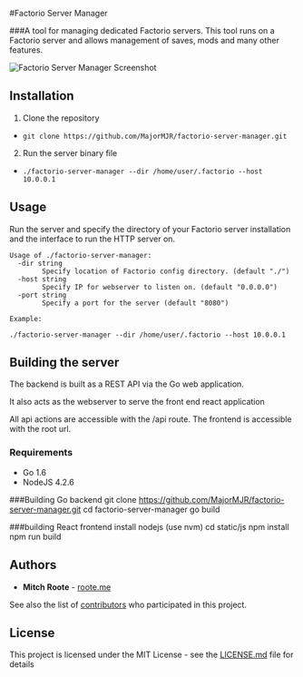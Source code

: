 #Factorio Server Manager

###A tool for managing dedicated Factorio servers.
This tool runs on a Factorio server and allows management of saves, mods and many other features.

![Factorio Server Manager Screenshot](http://i.imgur.com/EbRM03Z.png "Factorio Server Manager")

## Installation
1. Clone the repository
  * ```git clone https://github.com/MajorMJR/factorio-server-manager.git```
2. Run the server binary file
  * ```./factorio-server-manager --dir /home/user/.factorio --host 10.0.0.1 ```

## Usage
Run the server and  specify the directory of your Factorio server installation and the interface to run the HTTP server on.
```
Usage of ./factorio-server-manager:
  -dir string
        Specify location of Factorio config directory. (default "./")
  -host string
        Specify IP for webserver to listen on. (default "0.0.0.0")
  -port string
        Specify a port for the server (default "8080")

Example:

./factorio-server-manager --dir /home/user/.factorio --host 10.0.0.1

```

## Building the server
The backend is built as a REST API via the Go web application.  

It also acts as the webserver to serve the front end react application

All api actions are accessible with the /api route.  The frontend is accessible with the root url.

### Requirements
+ Go 1.6
+ NodeJS 4.2.6

###Building Go backend
git clone https://github.com/MajorMJR/factorio-server-manager.git
cd factorio-server-manager
go build

###building React frontend
install nodejs (use nvm)
cd static/js
npm install
npm run build

## Authors

* **Mitch Roote** - [roote.me](https://roote.me)

See also the list of [contributors](https://github.com/your/project/contributors) who participated in this project.

## License

This project is licensed under the MIT License - see the [LICENSE.md](LICENSE.md) file for details
